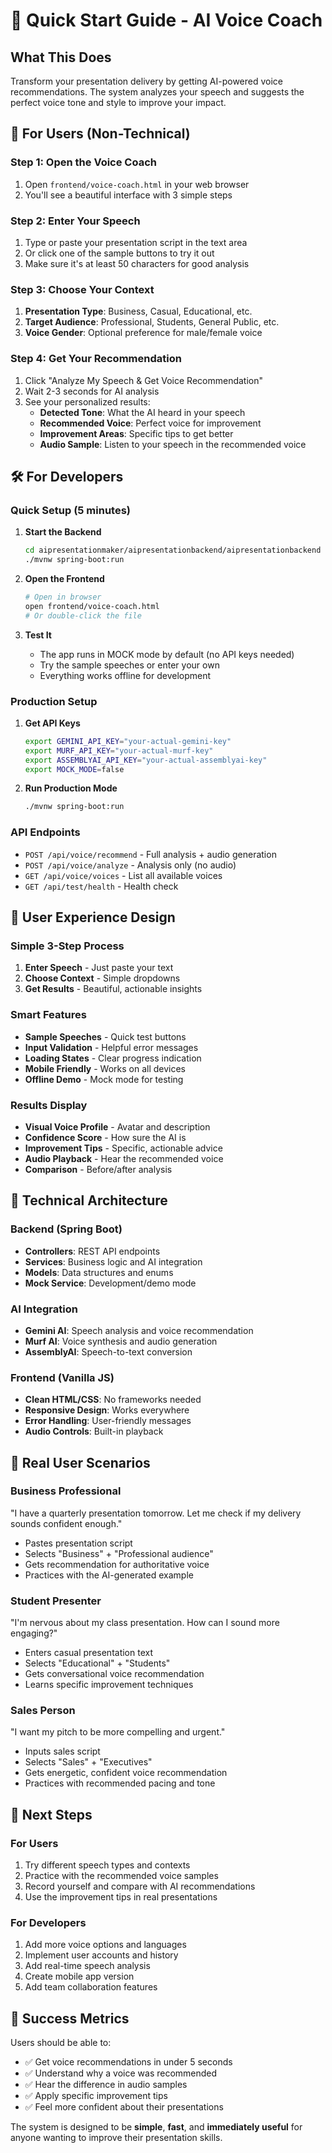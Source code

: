 # 🚀 Quick Start Guide - AI Voice Coach

## What This Does
Transform your presentation delivery by getting AI-powered voice recommendations. The system analyzes your speech and suggests the perfect voice tone and style to improve your impact.

## 🎯 For Users (Non-Technical)

### Step 1: Open the Voice Coach
1. Open `frontend/voice-coach.html` in your web browser
2. You'll see a beautiful interface with 3 simple steps

### Step 2: Enter Your Speech
1. Type or paste your presentation script in the text area
2. Or click one of the sample buttons to try it out
3. Make sure it's at least 50 characters for good analysis

### Step 3: Choose Your Context
1. **Presentation Type**: Business, Casual, Educational, etc.
2. **Target Audience**: Professional, Students, General Public, etc.
3. **Voice Gender**: Optional preference for male/female voice

### Step 4: Get Your Recommendation
1. Click "Analyze My Speech & Get Voice Recommendation"
2. Wait 2-3 seconds for AI analysis
3. See your personalized results:
   - **Detected Tone**: What the AI heard in your speech
   - **Recommended Voice**: Perfect voice for improvement
   - **Improvement Areas**: Specific tips to get better
   - **Audio Sample**: Listen to your speech in the recommended voice

## 🛠️ For Developers

### Quick Setup (5 minutes)

1. **Start the Backend**
   ```bash
   cd aipresentationmaker/aipresentationbackend/aipresentationbackend
   ./mvnw spring-boot:run
   ```
   
2. **Open the Frontend**
   ```bash
   # Open in browser
   open frontend/voice-coach.html
   # Or double-click the file
   ```

3. **Test It**
   - The app runs in MOCK mode by default (no API keys needed)
   - Try the sample speeches or enter your own
   - Everything works offline for development

### Production Setup

1. **Get API Keys**
   ```bash
   export GEMINI_API_KEY="your-actual-gemini-key"
   export MURF_API_KEY="your-actual-murf-key" 
   export ASSEMBLYAI_API_KEY="your-actual-assemblyai-key"
   export MOCK_MODE=false
   ```

2. **Run Production Mode**
   ```bash
   ./mvnw spring-boot:run
   ```

### API Endpoints

- `POST /api/voice/recommend` - Full analysis + audio generation
- `POST /api/voice/analyze` - Analysis only (no audio)
- `GET /api/voice/voices` - List all available voices
- `GET /api/test/health` - Health check

## 🎨 User Experience Design

### Simple 3-Step Process
1. **Enter Speech** - Just paste your text
2. **Choose Context** - Simple dropdowns
3. **Get Results** - Beautiful, actionable insights

### Smart Features
- **Sample Speeches** - Quick test buttons
- **Input Validation** - Helpful error messages
- **Loading States** - Clear progress indication
- **Mobile Friendly** - Works on all devices
- **Offline Demo** - Mock mode for testing

### Results Display
- **Visual Voice Profile** - Avatar and description
- **Confidence Score** - How sure the AI is
- **Improvement Tips** - Specific, actionable advice
- **Audio Playback** - Hear the recommended voice
- **Comparison** - Before/after analysis

## 🔧 Technical Architecture

### Backend (Spring Boot)
- **Controllers**: REST API endpoints
- **Services**: Business logic and AI integration
- **Models**: Data structures and enums
- **Mock Service**: Development/demo mode

### AI Integration
- **Gemini AI**: Speech analysis and voice recommendation
- **Murf AI**: Voice synthesis and audio generation
- **AssemblyAI**: Speech-to-text conversion

### Frontend (Vanilla JS)
- **Clean HTML/CSS**: No frameworks needed
- **Responsive Design**: Works everywhere
- **Error Handling**: User-friendly messages
- **Audio Controls**: Built-in playback

## 🎯 Real User Scenarios

### Business Professional
"I have a quarterly presentation tomorrow. Let me check if my delivery sounds confident enough."
- Pastes presentation script
- Selects "Business" + "Professional audience"
- Gets recommendation for authoritative voice
- Practices with the AI-generated example

### Student Presenter
"I'm nervous about my class presentation. How can I sound more engaging?"
- Enters casual presentation text
- Selects "Educational" + "Students"
- Gets conversational voice recommendation
- Learns specific improvement techniques

### Sales Person
"I want my pitch to be more compelling and urgent."
- Inputs sales script
- Selects "Sales" + "Executives"
- Gets energetic, confident voice recommendation
- Practices with recommended pacing and tone

## 🚀 Next Steps

### For Users
1. Try different speech types and contexts
2. Practice with the recommended voice samples
3. Record yourself and compare with AI recommendations
4. Use the improvement tips in real presentations

### For Developers
1. Add more voice options and languages
2. Implement user accounts and history
3. Add real-time speech analysis
4. Create mobile app version
5. Add team collaboration features

## 🎉 Success Metrics

Users should be able to:
- ✅ Get voice recommendations in under 5 seconds
- ✅ Understand why a voice was recommended
- ✅ Hear the difference in audio samples
- ✅ Apply specific improvement tips
- ✅ Feel more confident about their presentations

The system is designed to be **simple**, **fast**, and **immediately useful** for anyone wanting to improve their presentation skills.